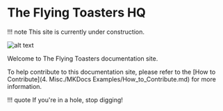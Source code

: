 # The Flying Toasters HQ

!!! note
    This site is currently under construction.

![alt text]([toaster_logo.png](https://cdn5.vectorstock.com/i/1000x1000/50/59/kawaii-cute-angry-toaster-technology-vector-16825059.jpg))

Welcome to The Flying Toasters documentation site.

To help contribute to this documentation site, please refer to the [How to Contribute](4. Misc./MKDocs Examples/How_to_Contribute.md) for more information.

!!! quote
    If you're in a hole, stop digging!
